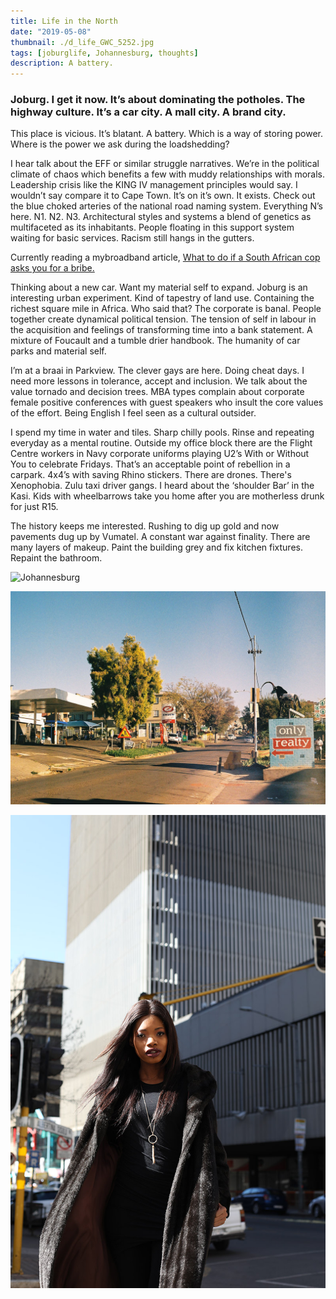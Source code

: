 ```yaml
---
title: Life in the North
date: "2019-05-08"
thumbnail: ./d_life_GWC_5252.jpg
tags: [joburglife, Johannesburg, thoughts]
description: A battery.
---
```


### Joburg. I get it now. It’s about dominating the potholes. The highway culture. It’s a car city. A mall city. A brand city.

This place is vicious. It’s blatant. A battery. Which is a way of storing power. Where is the power we ask during the loadshedding?

I hear talk about the EFF or similar struggle narratives. We’re in the political climate of chaos which benefits a few with muddy relationships with morals. Leadership crisis like the KING IV management principles would say. I wouldn’t say compare it to Cape Town. It’s on it’s own. It exists. Check out the blue choked arteries of the national road naming system. Everything N’s here. N1. N2. N3. Architectural styles and systems a blend of genetics as multifaceted as its inhabitants. People floating in this support system waiting for basic services. Racism still hangs in the gutters.

Currently reading a mybroadband article, [What to do if a South African cop asks you for a bribe.](https://mybroadband.co.za/news/motoring/320431-what-to-do-if-a-south-african-cop-asks-you-for-a-bribe.html)

Thinking about a new car. Want my material self to expand. Joburg is an interesting urban experiment. Kind of tapestry of land use. Containing the richest square mile in Africa. Who said that? The corporate is banal. People together create dynamical political tension. The tension of self in labour in the acquisition and feelings of transforming time into a bank statement. A mixture of Foucault and a tumble drier handbook. The humanity of car parks and material self.

I’m at a braai in Parkview. The clever gays are here. Doing cheat days. I need more lessons in tolerance, accept and inclusion. We talk about the value tornado and decision trees. MBA types complain about corporate female positive conferences with guest speakers who insult the core values of the effort. Being English I feel seen as a cultural outsider.

I spend my time in water and tiles. Sharp chilly pools. Rinse and repeating everyday as a mental routine. Outside my office block there are the Flight Centre workers in Navy corporate uniforms playing U2’s With or Without You to celebrate Fridays. That’s an acceptable point of rebellion in a carpark. 4x4’s with saving Rhino stickers. There are drones. There's Xenophobia. Zulu taxi driver gangs. I heard about the ‘shoulder Bar’ in the Kasi. Kids with wheelbarrows take you home after you are motherless drunk for just R15.

The history keeps me interested. Rushing to dig up gold and now pavements dug up by Vumatel. A constant war against finality. There are many layers of makeup. Paint the building grey and fix kitchen fixtures. Repaint the bathroom.

<div class="kg-card kg-image-card kg-width-full">

![Johannesburg](./Lions_Stadium_Emirates_IMG_0124.jpg)

</div>

<div class="kg-card kg-image-card kg-width-full">

![Johannesburg](./Linden_Johannesburg_JoburgFilm_000024.jpg)

</div>

<div class="kg-card kg-image-card kg-width-full">

![Johannesburg](./d_life_GWC_5252.jpg)

</div>
